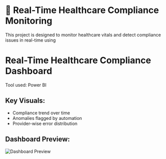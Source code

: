 # 🏥 Real-Time Healthcare Compliance Monitoring

This project is designed to monitor healthcare vitals and detect compliance issues in real-time using
# Real-Time Healthcare Compliance Dashboard

Tool used: Power BI

## Key Visuals:
- Compliance trend over time
- Anomalies flagged by automation
- Provider-wise error distribution

## Dashboard Preview:

![Dashboard Preview](dashboard/dashboard_preview.png)